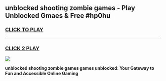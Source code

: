 
## unblocked shooting zombie games - Play Unblocked Gmaes & Free #hp0hu
<h3>
<a href="https://premium.freeplayer.one?title=unblocked_shooting_zombie_games&ref=01M">CLICK TO PLAY</a></h3>
<hr>

<h3>
<a href="https://premium.freeplayer.one?title=unblocked_shooting_zombie_games&ref=01M">CLICK 2 PLAY</a>
  
</h3>

<a href="https://premium.freeplayer.one?title=unblocked_shooting_zombie_games&ref=01M"><img src="https://clearcache.store/games.png"></a>


**unblocked shooting zombie games games unblocked: Your Gateway to Fun and Accessible Online Gaming**
